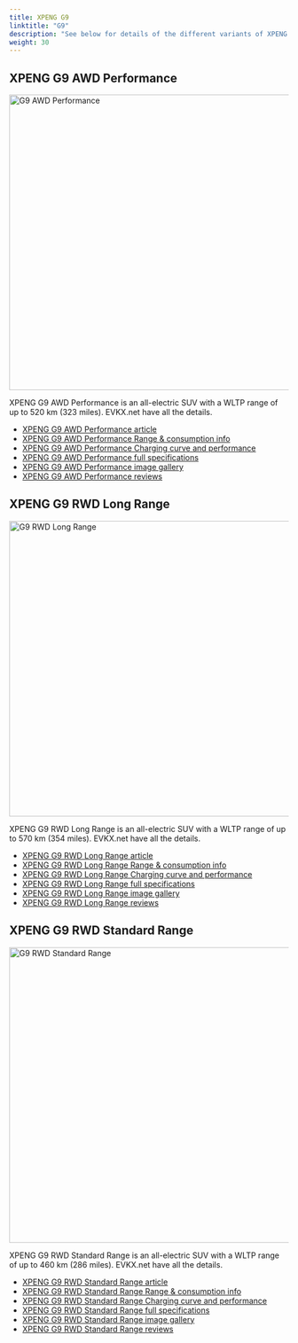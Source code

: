 ```yaml
---
title: XPENG G9
linktitle: "G9"
description: "See below for details of the different variants of XPENG G9"
weight: 30
---
```

## XPENG G9 AWD Performance

<a href="/models/xpeng/g9/g9_awd_performance/"><img src="https://media.evkx.net/multimedia/models/xpeng/g9/g9_awd_performance/main_1_st.jpg" width="800" height="533" alt="G9 AWD Performance" ></a>

XPENG G9 AWD Performance is an all-electric SUV with a WLTP range of up to 520 km (323 miles). EVKX.net have all the details. 

- [XPENG G9 AWD Performance article](/models/xpeng/g9/g9_awd_performance/)
- [XPENG G9 AWD Performance Range & consumption info](/models/xpeng/g9/g9_awd_performance//rangeandconsumption)
- [XPENG G9 AWD Performance Charging curve and performance](/models/xpeng/g9/g9_awd_performance//chargingcurve)
- [XPENG G9 AWD Performance full specifications](/models/xpeng/g9/g9_awd_performance//specifications)
- [XPENG G9 AWD Performance image gallery](/models/xpeng/g9/g9_awd_performance//gallery)
- [XPENG G9 AWD Performance reviews](/models/xpeng/g9/g9_awd_performance//reviews)

## XPENG G9 RWD Long Range

<a href="/models/xpeng/g9/g9_rwd_long_range/"><img src="https://media.evkx.net/multimedia/models/xpeng/g9/g9_rwd_long_range/main_1_st.jpg" width="800" height="533" alt="G9 RWD Long Range" ></a>

XPENG G9 RWD Long Range is an all-electric SUV with a WLTP range of up to 570 km (354 miles). EVKX.net have all the details. 

- [XPENG G9 RWD Long Range article](/models/xpeng/g9/g9_rwd_long_range/)
- [XPENG G9 RWD Long Range Range & consumption info](/models/xpeng/g9/g9_rwd_long_range//rangeandconsumption)
- [XPENG G9 RWD Long Range Charging curve and performance](/models/xpeng/g9/g9_rwd_long_range//chargingcurve)
- [XPENG G9 RWD Long Range full specifications](/models/xpeng/g9/g9_rwd_long_range//specifications)
- [XPENG G9 RWD Long Range image gallery](/models/xpeng/g9/g9_rwd_long_range//gallery)
- [XPENG G9 RWD Long Range reviews](/models/xpeng/g9/g9_rwd_long_range//reviews)

## XPENG G9 RWD Standard Range

<a href="/models/xpeng/g9/g9_rwd_standard_range/"><img src="https://media.evkx.net/multimedia/models/xpeng/g9/g9_rwd_standard_range/main_1_st.jpg" width="800" height="533" alt="G9 RWD Standard Range" ></a>

XPENG G9 RWD Standard Range is an all-electric SUV with a WLTP range of up to 460 km (286 miles). EVKX.net have all the details. 

- [XPENG G9 RWD Standard Range article](/models/xpeng/g9/g9_rwd_standard_range/)
- [XPENG G9 RWD Standard Range Range & consumption info](/models/xpeng/g9/g9_rwd_standard_range//rangeandconsumption)
- [XPENG G9 RWD Standard Range Charging curve and performance](/models/xpeng/g9/g9_rwd_standard_range//chargingcurve)
- [XPENG G9 RWD Standard Range full specifications](/models/xpeng/g9/g9_rwd_standard_range//specifications)
- [XPENG G9 RWD Standard Range image gallery](/models/xpeng/g9/g9_rwd_standard_range//gallery)
- [XPENG G9 RWD Standard Range reviews](/models/xpeng/g9/g9_rwd_standard_range//reviews)

